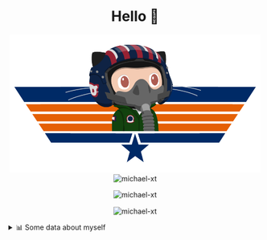 <h1 align="center">Hello 👋</h1>


<p align="center"><img src="https://raw.githubusercontent.com/Michael-xT/Michael-xT/main/.github/topguntocat.png" width=500>
 <br>
<img src="https://komarev.com/ghpvc/?username=michael-xt&style=for-the-badge" alt="michael-xt" /> 
</p>

<p align="center"><img align="center" src="https://github-readme-stats.vercel.app/api/top-langs/?username=michael-xt&layout=compact&theme=dark&show_icons=true" alt="michael-xt" /></p>
<p align="center"><img align="center" src="https://github-readme-stats.vercel.app/api?username=michael-xt&show_icons=true&theme=dark&show_icons=true" alt="michael-xt" /></p>

<details align="left"><summary>📊 Some data about myself</summary>
<p>

<!--START_SECTION:waka-->
![Code Time](http://img.shields.io/badge/Code%20Time-0%20secs-blue)

**🐱 My GitHub Data** 

> 🏆 46 Contributions in the Year 2022
 > 
> 📦 16.6 MB Used in GitHub's Storage 
 > 
> 🚫 Not Opted to Hire
 > 
> 📜 9 Public Repositories 
 > 
> 🔑 25 Private Repositories  
 > 
**I'm an Early 🐤** 

```text
🌞 Morning    128 commits    ████████░░░░░░░░░░░░░░░░░   32.82% 
🌆 Daytime    102 commits    ██████░░░░░░░░░░░░░░░░░░░   26.15% 
🌃 Evening    156 commits    ██████████░░░░░░░░░░░░░░░   40.0% 
🌙 Night      4 commits      ░░░░░░░░░░░░░░░░░░░░░░░░░   1.03%

```
📅 **I'm Most Productive on Thursday** 

```text
Monday       40 commits     ██░░░░░░░░░░░░░░░░░░░░░░░   10.26% 
Tuesday      53 commits     ███░░░░░░░░░░░░░░░░░░░░░░   13.59% 
Wednesday    75 commits     ████░░░░░░░░░░░░░░░░░░░░░   19.23% 
Thursday     86 commits     █████░░░░░░░░░░░░░░░░░░░░   22.05% 
Friday       51 commits     ███░░░░░░░░░░░░░░░░░░░░░░   13.08% 
Saturday     54 commits     ███░░░░░░░░░░░░░░░░░░░░░░   13.85% 
Sunday       31 commits     ██░░░░░░░░░░░░░░░░░░░░░░░   7.95%

```


📊 **This Week I Spent My Time On** 

```text
🔥 Editors: 
VS Code                  43 mins             █████████████████████████   100.0%

💻 Operating System: 
Windows                  43 mins             █████████████████████████   100.0%

```

**I Mostly Code in JavaScript** 

```text
JavaScript               10 repos            ███████░░░░░░░░░░░░░░░░░░   30.3% 
Java                     8 repos             ██████░░░░░░░░░░░░░░░░░░░   24.24% 
Vue                      3 repos             ██░░░░░░░░░░░░░░░░░░░░░░░   9.09% 
C#                       3 repos             ██░░░░░░░░░░░░░░░░░░░░░░░   9.09% 
HTML                     2 repos             █░░░░░░░░░░░░░░░░░░░░░░░░   6.06%

```


**Timeline**

![Chart not found](https://raw.githubusercontent.com/Michael-xT/Michael-xT/main/charts/bar_graph.png) 


 Last Updated on 11/07/2022 00:39:35 UTC
<!--END_SECTION:waka-->
</p>
